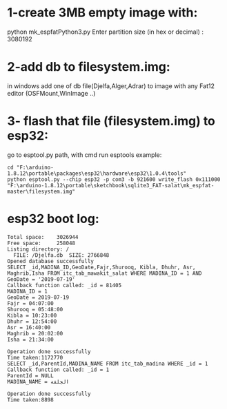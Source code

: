 
# 1-create 3MB empty image with:
python mk_espfatPython3.py
Enter partition size (in hex or decimal) :
3080192

# 2-add db to filesystem.img:
in windows add one of db file(Djelfa,Alger,Adrar) to image with any Fat12 editor (OSFMount,WinImage ..)

# 3- flash that file (filesystem.img) to esp32:
go to esptool.py path, with cmd run esptools example:
```
cd "F:\arduino-1.8.12\portable\packages\esp32\hardware\esp32\1.0.4\tools"
python esptool.py --chip esp32 -p com3 -b 921600 write_flash 0x111000 "F:\arduino-1.8.12\portable\sketchbook\sqlite3_FAT-salat\mk_espfat-master\filesystem.img"
```


# esp32 boot log:
```
Total space:    3026944
Free space:     258048
Listing directory: /
  FILE: /Djelfa.db	SIZE: 2766848
Opened database successfully
SELECT _id,MADINA_ID,GeoDate,Fajr,Shurooq, Kibla, Dhuhr, Asr, Maghrib,Isha FROM itc_tab_mawakit_salat WHERE MADINA_ID = 1 AND GeoDate = '2019-07-19'
Callback function called: _id = 81405
MADINA_ID = 1
GeoDate = 2019-07-19
Fajr = 04:07:00
Shurooq = 05:48:00
Kibla = 10:23:00
Dhuhr = 12:54:00
Asr = 16:40:00
Maghrib = 20:02:00
Isha = 21:34:00

Operation done successfully
Time taken:1172770
SELECT _id,ParentId,MADINA_NAME FROM itc_tab_madina WHERE _id = 1
Callback function called: _id = 1
ParentId = NULL
MADINA_NAME = الجلفة

Operation done successfully
Time taken:8898
```
